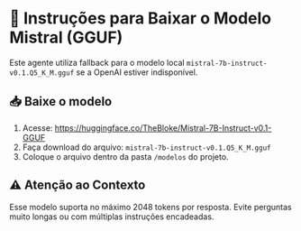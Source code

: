 # 🧠 Instruções para Baixar o Modelo Mistral (GGUF)

Este agente utiliza fallback para o modelo local `mistral-7b-instruct-v0.1.Q5_K_M.gguf` se a OpenAI estiver indisponível.

## 📥 Baixe o modelo
1. Acesse: https://huggingface.co/TheBloke/Mistral-7B-Instruct-v0.1-GGUF
2. Faça download do arquivo: `mistral-7b-instruct-v0.1.Q5_K_M.gguf`
3. Coloque o arquivo dentro da pasta `/modelos` do projeto.

## ⚠️ Atenção ao Contexto

Esse modelo suporta no máximo 2048 tokens por resposta. Evite perguntas muito longas ou com múltiplas instruções encadeadas.
